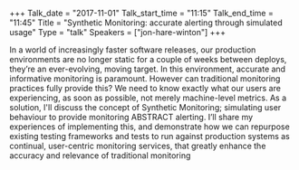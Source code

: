 +++
Talk_date = "2017-11-01"
Talk_start_time = "11:15"
Talk_end_time = "11:45"
Title = "Synthetic Monitoring: accurate alerting through simulated usage"
Type = "talk"
Speakers = ["jon-hare-winton"]
+++

In a world of increasingly faster software releases, our production environments are no longer static for a couple of weeks between deploys, they’re an ever-evolving, moving target. In this environment, accurate and informative monitoring is paramount. However can traditional monitoring practices fully provide this? We need to know exactly what our users are experiencing, as soon as possible, not merely machine-level metrics. As a solution, I'll discuss the concept of Synthetic Monitoring; simulating user behaviour to provide monitoring ABSTRACT alerting. I’ll share my experiences of implementing this, and demonstrate how we can repurpose existing testing frameworks and tests to run against production systems as continual, user-centric monitoring services, that greatly enhance the accuracy and relevance of traditional monitoring
